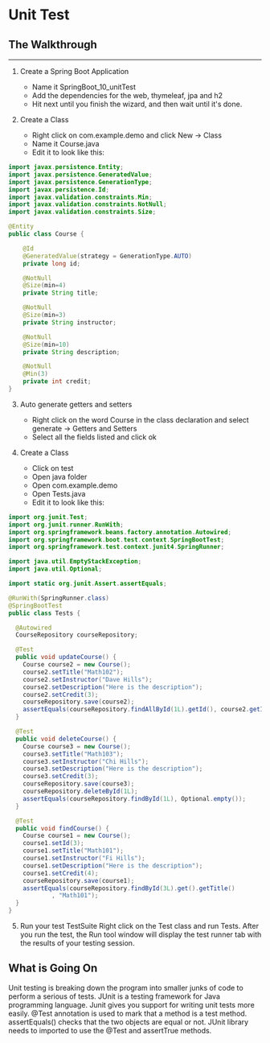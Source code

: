 # Unit Test

## The Walkthrough
---------------------------
1. Create a Spring Boot Application
	* Name it SpringBoot_10_unitTest
	* Add the dependencies for the web, thymeleaf, jpa and h2
	* Hit next until you finish the wizard, and then wait until it's done.

2. Create a Class
	* Right click on com.example.demo and click New -> Class
	* Name it Course.java
	* Edit it to look like this:
```java
import javax.persistence.Entity;
import javax.persistence.GeneratedValue;
import javax.persistence.GenerationType;
import javax.persistence.Id;
import javax.validation.constraints.Min;
import javax.validation.constraints.NotNull;
import javax.validation.constraints.Size;

@Entity
public class Course {

    @Id
    @GeneratedValue(strategy = GenerationType.AUTO)
    private long id;

    @NotNull
    @Size(min=4)
    private String title;

    @NotNull
    @Size(min=3)
    private String instructor;

    @NotNull
    @Size(min=10)
    private String description;

    @NotNull
    @Min(3)
    private int credit;
}
```

3. Auto generate getters and setters
  	* Right click on the word Course in the class declaration and select
		generate -> Getters and Setters
	* Select all the fields listed and click ok

4. Create a Class
	* Click on test
	* Open java folder
	* Open com.example.demo
	* Open Tests.java
	* Edit it to look like this:

```java
import org.junit.Test;
import org.junit.runner.RunWith;
import org.springframework.beans.factory.annotation.Autowired;
import org.springframework.boot.test.context.SpringBootTest;
import org.springframework.test.context.junit4.SpringRunner;

import java.util.EmptyStackException;
import java.util.Optional;

import static org.junit.Assert.assertEquals;

@RunWith(SpringRunner.class)
@SpringBootTest
public class Tests {

  @Autowired
  CourseRepository courseRepository;

  @Test
  public void updateCourse() {
    Course course2 = new Course();
    course2.setTitle("Math102");
    course2.setInstructor("Dave Hills");
    course2.setDescription("Here is the description");
    course2.setCredit(3);
    courseRepository.save(course2);
    assertEquals(courseRepository.findAllById(1L).getId(), course2.getId());
  }

  @Test
  public void deleteCourse() {
    Course course3 = new Course();
    course3.setTitle("Math103");
    course3.setInstructor("Chi Hills");
    course3.setDescription("Here is the description");
    course3.setCredit(3);
    courseRepository.save(course3);
    courseRepository.deleteById(1L);
    assertEquals(courseRepository.findById(1L), Optional.empty());
  }

  @Test
  public void findCourse() {
    Course course1 = new Course();
    course1.setId(3);
    course1.setTitle("Math101");
    course1.setInstructor("Fi Hills");
    course1.setDescription("Here is the description");
    course1.setCredit(4);
    courseRepository.save(course1);
    assertEquals(courseRepository.findById(3L).get().getTitle()
            , "Math101");
  }
}
```

5. Run your test TestSuite
Right click on the Test class and run Tests. After you run the test, 
the Run tool window will display the test runner tab with the results of
your testing session.

## What is Going On
Unit testing is breaking down the program into smaller junks of code to
perform a serious of tests.
JUnit is a testing framework for Java programming language. Junit gives you support for 
writing unit tests more easily. 
@Test annotation is used to mark that a method is a test method. 
assertEquals() checks that the two objects are equal or not. 
JUnit library needs to imported to use the @Test and assertTrue methods. 


